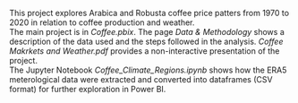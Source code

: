 This project explores Arabica and Robusta coffee price patters from 1970 to 2020 in relation to coffee production and weather.  
The main project is in *Coffee.pbix*. The page *Data & Methodology* shows a description of the data used and the steps followed in the analysis. *Coffee Makrkets and Weather.pdf* provides a non-interactive presentation of the project.  
The Jupyter Notebook *Coffee_Climate_Regions.ipynb* shows how the ERA5 meterological data were extracted and converted into dataframes (CSV format) for further exploration in Power BI. 
